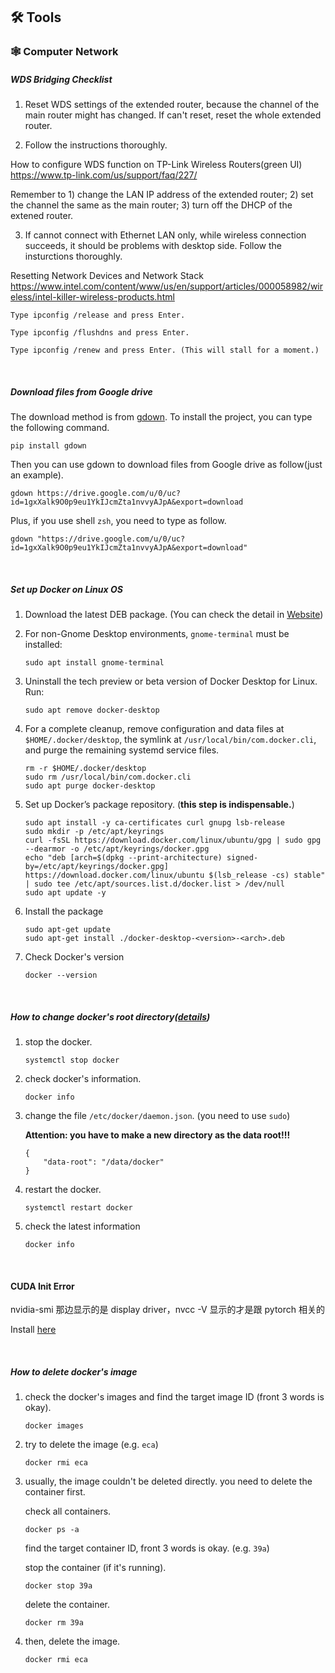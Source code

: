 ## 🛠 Tools

### 🕸️ Computer Network

##### WDS Bridging Checklist

1. Reset WDS settings of the extended router, because the channel of the main router might has changed. If can't reset, reset the whole extended router.

2. Follow the instructions thoroughly. 

How to configure WDS function on TP-Link Wireless Routers(green UI)
https://www.tp-link.com/us/support/faq/227/

Remember to 1) change the LAN IP address of the extended router; 2) set the channel the same as the main router; 3) turn off the DHCP of the extened router.

3. If cannot connect with Ethernet LAN only, while wireless connection succeeds, it should be problems with desktop side. Follow the insturctions thoroughly.

Resetting Network Devices and Network Stack
https://www.intel.com/content/www/us/en/support/articles/000058982/wireless/intel-killer-wireless-products.html

```
Type ipconfig /release and press Enter.

Type ipconfig /flushdns and press Enter.

Type ipconfig /renew and press Enter. (This will stall for a moment.)
```



<br>

##### Download files from Google drive

The download method is from [gdown](https://github.com/wkentaro/gdown). To install the project, you can type the following command.

```
pip install gdown
```
Then you can use gdown to download files from Google drive as follow(just an example).
```
gdown https://drive.google.com/u/0/uc?id=1gxXalk9O0p9eu1YkIJcmZta1nvvyAJpA&export=download
```
Plus, if you use shell  ```zsh```, you need to type as follow.
```
gdown "https://drive.google.com/u/0/uc?id=1gxXalk9O0p9eu1YkIJcmZta1nvvyAJpA&export=download"
```

<br>

##### Set up Docker on Linux OS

1. Download the latest DEB package. (You can check the detail in [Website](https://docs.docker.com/desktop/install/ubuntu/))

2. For non-Gnome Desktop environments, ```gnome-terminal``` must be installed:
    ```
    sudo apt install gnome-terminal
    ```

3. Uninstall the tech preview or beta version of Docker Desktop for Linux. Run:
    ```
    sudo apt remove docker-desktop
    ```

4. For a complete cleanup, remove configuration and data files at ```$HOME/.docker/desktop```, the symlink at ```/usr/local/bin/com.docker.cli```, and purge the remaining systemd service files.
    ```
    rm -r $HOME/.docker/desktop
    sudo rm /usr/local/bin/com.docker.cli
    sudo apt purge docker-desktop
    ```

5. Set up Docker’s package repository. (**this step is indispensable.**)
    ```
    sudo apt install -y ca-certificates curl gnupg lsb-release
    sudo mkdir -p /etc/apt/keyrings
    curl -fsSL https://download.docker.com/linux/ubuntu/gpg | sudo gpg --dearmor -o /etc/apt/keyrings/docker.gpg
    echo "deb [arch=$(dpkg --print-architecture) signed-by=/etc/apt/keyrings/docker.gpg] https://download.docker.com/linux/ubuntu $(lsb_release -cs) stable" | sudo tee /etc/apt/sources.list.d/docker.list > /dev/null
    sudo apt update -y
    ```

6. Install the package
    ```
    sudo apt-get update
    sudo apt-get install ./docker-desktop-<version>-<arch>.deb
    ```

7. Check Docker's version
    ```
    docker --version
    ```

<br>


##### How to change docker's root directory([details](https://zhuanlan.zhihu.com/p/95533274))
1. stop the docker.
    ```
    systemctl stop docker
    ```
2. check docker's information.
    ```
    docker info
    ```
3. change the file ```/etc/docker/daemon.json```. (you need to use ```sudo```)
    
    **Attention: you have to make a new directory as the data root!!!**
    ```
    {
        "data-root": "/data/docker"
    }
    ```
4. restart the docker.
    ```
    systemctl restart docker
    ```
5. check the latest information
    ```
    docker info
    ```
    
<br>

#### CUDA Init Error

nvidia-smi 那边显示的是 display driver，nvcc -V 显示的才是跟 pytorch 相关的

Install [here](https://developer.nvidia.com/cuda-downloads?target_os=Linux&target_arch=x86_64&Distribution=Ubuntu&target_version=20.04&target_type=deb_network)

<br>

##### How to delete docker's image

1. check the docker's images and find the target image ID (front 3 words is okay).
    ```
    docker images
    ```
2. try to delete the image (e.g. ```eca```)
    ```
    docker rmi eca
    ```
3. usually, the image couldn't be deleted directly. you need to delete the container first.

   check all containers.
   ```
   docker ps -a
   ```
   find the target container ID, front 3 words is okay. (e.g. ```39a```)

   stop the container (if it's running).
   ```
   docker stop 39a
   ```
   delete the container.
   ```
   docker rm 39a
   ```
4. then, delete the image.
   ```
   docker rmi eca
   ```
